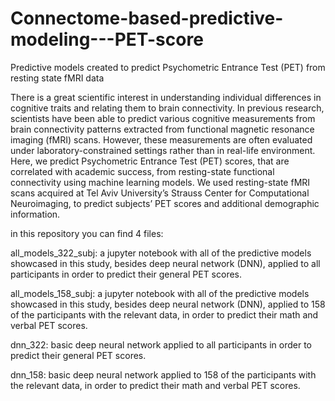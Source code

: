 # Connectome-based-predictive-modeling---PET-score

Predictive models created to predict Psychometric Entrance Test (PET) from resting state fMRI data

There is a great scientific interest in understanding individual differences in cognitive traits and relating them to brain connectivity. In previous research, scientists have been able to predict various cognitive measurements from brain connectivity patterns extracted from functional magnetic resonance imaging (fMRI) scans. However, these measurements are often evaluated under laboratory-constrained settings rather than in real-life environment. Here, we predict Psychometric Entrance Test (PET) scores, that are correlated with academic success, from resting-state functional connectivity using machine learning models. 
We used resting-state fMRI scans acquired at Tel Aviv University’s Strauss Center for Computational Neuroimaging, to predict subjects’ PET scores and additional demographic information.


in this repository you can find 4 files:

all_models_322_subj: a jupyter notebook with all of the predictive models showcased in this study, besides deep neural network (DNN), applied to all participants in order to predict their general PET scores.

all_models_158_subj: a jupyter notebook with all of the predictive models showcased in this study, besides deep neural network (DNN), applied to 158 of the participants with the relevant data, in order to predict their math and verbal PET scores.

dnn_322: basic deep neural network applied to all participants in order to predict their general PET scores.

dnn_158: basic deep neural network applied to 158 of the participants with the relevant data, in order to predict their math and verbal PET scores.
